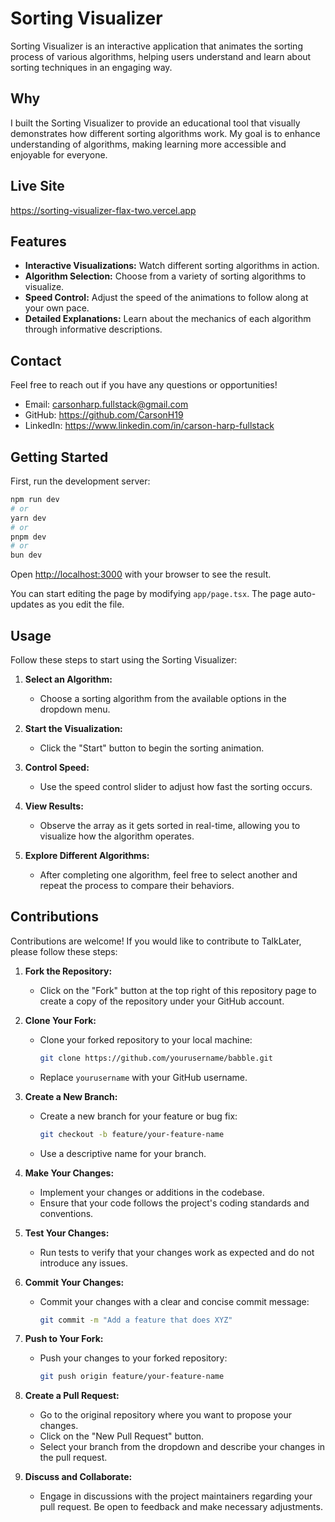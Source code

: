 # Sorting Visualizer

Sorting Visualizer is an interactive application that animates the sorting process of various algorithms, helping users understand and learn about sorting techniques in an engaging way.

## Why

I built the Sorting Visualizer to provide an educational tool that visually demonstrates how different sorting algorithms work. My goal is to enhance understanding of algorithms, making learning more accessible and enjoyable for everyone.

## Live Site

https://sorting-visualizer-flax-two.vercel.app

## Features
- **Interactive Visualizations:** Watch different sorting algorithms in action.
- **Algorithm Selection:** Choose from a variety of sorting algorithms to visualize.
- **Speed Control:** Adjust the speed of the animations to follow along at your own pace.
- **Detailed Explanations:** Learn about the mechanics of each algorithm through informative descriptions.

## Contact
Feel free to reach out if you have any questions or opportunities!

- Email: carsonharp.fullstack@gmail.com
- GitHub: https://github.com/CarsonH19
- LinkedIn: https://www.linkedin.com/in/carson-harp-fullstack

## Getting Started

First, run the development server:

```bash
npm run dev
# or
yarn dev
# or
pnpm dev
# or
bun dev
```

Open [http://localhost:3000](http://localhost:3000) with your browser to see the result.

You can start editing the page by modifying `app/page.tsx`. The page auto-updates as you edit the file.

## Usage

Follow these steps to start using the Sorting Visualizer:

1. **Select an Algorithm:**
   - Choose a sorting algorithm from the available options in the dropdown menu.

2. **Start the Visualization:**
   - Click the "Start" button to begin the sorting animation.

3. **Control Speed:**
   - Use the speed control slider to adjust how fast the sorting occurs.

4. **View Results:**
   - Observe the array as it gets sorted in real-time, allowing you to visualize how the algorithm operates.

5. **Explore Different Algorithms:**
   - After completing one algorithm, feel free to select another and repeat the process to compare their behaviors.


## Contributions

Contributions are welcome! If you would like to contribute to TalkLater, please follow these steps:

1. **Fork the Repository:**
   - Click on the "Fork" button at the top right of this repository page to create a copy of the repository under your GitHub account.

2. **Clone Your Fork:**
   - Clone your forked repository to your local machine:
     ```bash
     git clone https://github.com/yourusername/babble.git
     ```
   - Replace `yourusername` with your GitHub username.

3. **Create a New Branch:**
   - Create a new branch for your feature or bug fix:
     ```bash
     git checkout -b feature/your-feature-name
     ```
   - Use a descriptive name for your branch.

4. **Make Your Changes:**
   - Implement your changes or additions in the codebase.
   - Ensure that your code follows the project's coding standards and conventions.

5. **Test Your Changes:**
   - Run tests to verify that your changes work as expected and do not introduce any issues.

6. **Commit Your Changes:**
   - Commit your changes with a clear and concise commit message:
     ```bash
     git commit -m "Add a feature that does XYZ"
     ```

7. **Push to Your Fork:**
   - Push your changes to your forked repository:
     ```bash
     git push origin feature/your-feature-name
     ```

8. **Create a Pull Request:**
   - Go to the original repository where you want to propose your changes.
   - Click on the "New Pull Request" button.
   - Select your branch from the dropdown and describe your changes in the pull request.

9. **Discuss and Collaborate:**
   - Engage in discussions with the project maintainers regarding your pull request. Be open to feedback and make necessary adjustments.
